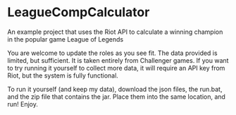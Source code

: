 # LeagueCompCalculator
An example project that uses the Riot API to calculate a winning champion in the popular game League of Legends

You are welcome to update the roles as you see fit.
The data provided is limited, but sufficient. It is taken entirely from Challenger games.
If you want to try running it yourself to collect more data, it will require an API key from Riot, but the system is fully functional.

To run it yourself (and keep my data), download the json files, the run.bat, and the zip file that contains the jar. Place them into the same location, and run! Enjoy.
